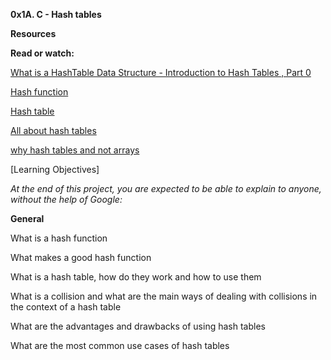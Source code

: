 **0x1A. C - Hash tables**

**Resources**

**Read or watch:**

[What is a HashTable Data Structure - Introduction to Hash Tables , Part 0](https://www.youtube.com/watch?v=MfhjkfocRR0)

[Hash function](https://en.wikipedia.org/wiki/Hash_function)

[Hash table](https://en.wikipedia.org/wiki/Hash_table)

[All about hash tables](https://www.digitalocean.com/community/tutorials/hash-table-in-c-plus-plus)

[why hash tables and not arrays](https://stackoverflow.com/questions/31930046/what-is-a-hash-table-and-how-do-you-make-it-in-c)

[Learning Objectives]

*At the end of this project, you are expected to be able to explain to anyone, without the help of Google:*

**General**

What is a hash function

What makes a good hash function

What is a hash table, how do they work and how to use them

What is a collision and what are the main ways of dealing with collisions in the context of a hash table

What are the advantages and drawbacks of using hash tables

What are the most common use cases of hash tables
